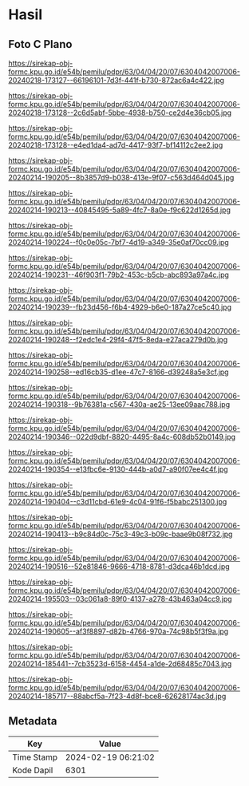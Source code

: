 # Hasil

## Foto C Plano

https://sirekap-obj-formc.kpu.go.id/e54b/pemilu/pdpr/63/04/04/20/07/6304042007006-20240218-173127--66196101-7d3f-441f-b730-872ac6a4c422.jpg

https://sirekap-obj-formc.kpu.go.id/e54b/pemilu/pdpr/63/04/04/20/07/6304042007006-20240218-173128--2c6d5abf-5bbe-4938-b750-ce2d4e36cb05.jpg

https://sirekap-obj-formc.kpu.go.id/e54b/pemilu/pdpr/63/04/04/20/07/6304042007006-20240218-173128--e4ed1da4-ad7d-4417-93f7-bf14112c2ee2.jpg

https://sirekap-obj-formc.kpu.go.id/e54b/pemilu/pdpr/63/04/04/20/07/6304042007006-20240214-190205--8b3857d9-b038-413e-9f07-c563d464d045.jpg

https://sirekap-obj-formc.kpu.go.id/e54b/pemilu/pdpr/63/04/04/20/07/6304042007006-20240214-190213--40845495-5a89-4fc7-8a0e-f9c622d1265d.jpg

https://sirekap-obj-formc.kpu.go.id/e54b/pemilu/pdpr/63/04/04/20/07/6304042007006-20240214-190224--f0c0e05c-7bf7-4d19-a349-35e0af70cc09.jpg

https://sirekap-obj-formc.kpu.go.id/e54b/pemilu/pdpr/63/04/04/20/07/6304042007006-20240214-190231--46f903f1-79b2-453c-b5cb-abc893a97a4c.jpg

https://sirekap-obj-formc.kpu.go.id/e54b/pemilu/pdpr/63/04/04/20/07/6304042007006-20240214-190239--fb23d456-f6b4-4929-b6e0-187a27ce5c40.jpg

https://sirekap-obj-formc.kpu.go.id/e54b/pemilu/pdpr/63/04/04/20/07/6304042007006-20240214-190248--f2edc1e4-29f4-47f5-8eda-e27aca279d0b.jpg

https://sirekap-obj-formc.kpu.go.id/e54b/pemilu/pdpr/63/04/04/20/07/6304042007006-20240214-190258--ed16cb35-d1ee-47c7-8166-d39248a5e3cf.jpg

https://sirekap-obj-formc.kpu.go.id/e54b/pemilu/pdpr/63/04/04/20/07/6304042007006-20240214-190318--9b76381a-c567-430a-ae25-13ee09aac788.jpg

https://sirekap-obj-formc.kpu.go.id/e54b/pemilu/pdpr/63/04/04/20/07/6304042007006-20240214-190346--022d9dbf-8820-4495-8a4c-608db52b0149.jpg

https://sirekap-obj-formc.kpu.go.id/e54b/pemilu/pdpr/63/04/04/20/07/6304042007006-20240214-190354--e13fbc6e-9130-444b-a0d7-a90f07ee4c4f.jpg

https://sirekap-obj-formc.kpu.go.id/e54b/pemilu/pdpr/63/04/04/20/07/6304042007006-20240214-190404--c3d11cbd-61e9-4c04-91f6-f5babc251300.jpg

https://sirekap-obj-formc.kpu.go.id/e54b/pemilu/pdpr/63/04/04/20/07/6304042007006-20240214-190413--b9c84d0c-75c3-49c3-b09c-baae9b08f732.jpg

https://sirekap-obj-formc.kpu.go.id/e54b/pemilu/pdpr/63/04/04/20/07/6304042007006-20240214-190516--52e81846-9666-4718-8781-d3dca46b1dcd.jpg

https://sirekap-obj-formc.kpu.go.id/e54b/pemilu/pdpr/63/04/04/20/07/6304042007006-20240214-195503--03c061a8-89f0-4137-a278-43b463a04cc9.jpg

https://sirekap-obj-formc.kpu.go.id/e54b/pemilu/pdpr/63/04/04/20/07/6304042007006-20240214-190605--af3f8897-d82b-4766-970a-74c98b5f3f9a.jpg

https://sirekap-obj-formc.kpu.go.id/e54b/pemilu/pdpr/63/04/04/20/07/6304042007006-20240214-185441--7cb3523d-6158-4454-a1de-2d68485c7043.jpg

https://sirekap-obj-formc.kpu.go.id/e54b/pemilu/pdpr/63/04/04/20/07/6304042007006-20240214-185717--88abcf5a-7f23-4d8f-bce8-62628174ac3d.jpg


## Metadata

| Key        | Value               |
| ---------- | ------------------- |
| Time Stamp | 2024-02-19 06:21:02 |
| Kode Dapil | 6301                |



